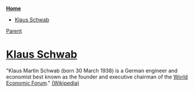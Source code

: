 <!-- START doctoc generated TOC please keep comment here to allow auto update -->
<!-- DON'T EDIT THIS SECTION, INSTEAD RE-RUN doctoc TO UPDATE -->
**[Home](#pages/blog/cv19/index)**

- [Klaus Schwab](#klaus-schwab)

<!-- END doctoc generated TOC please keep comment here to allow auto update -->

[Parent](#pages/blog/cv19/people/index)

# [Klaus Schwab](https://en.wikipedia.org/wiki/Klaus_Schwab)

"Klaus Martin Schwab (born 30 March 1938) is a German engineer and 
economist best known as the founder and executive chairman of the 
[World Economic Forum](#pages/blog/cv19/wef)."
[(Wikipedia)](https://en.wikipedia.org/wiki/Klaus_Schwab)

